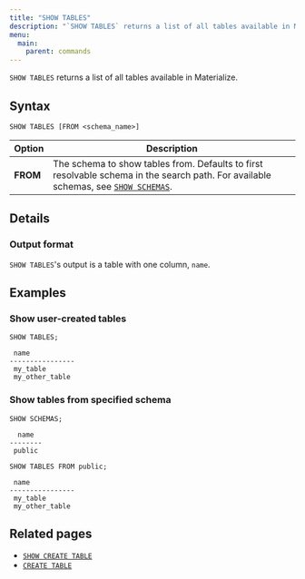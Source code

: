 ```yaml
---
title: "SHOW TABLES"
description: "`SHOW TABLES` returns a list of all tables available in Materialize."
menu:
  main:
    parent: commands
---
```


`SHOW TABLES` returns a list of all tables available in Materialize.

## Syntax

```mzsql
SHOW TABLES [FROM <schema_name>]
```

Option       | Description
-------------|------------
**FROM**     | The schema to show tables from. Defaults to first resolvable schema in the search path. For available schemas, see [`SHOW SCHEMAS`](../show-schemas).

## Details

### Output format

`SHOW TABLES`'s output is a table with one column, `name`.

## Examples

### Show user-created tables
```mzsql
SHOW TABLES;
```
```nofmt
 name
----------------
 my_table
 my_other_table
```

### Show tables from specified schema
```mzsql
SHOW SCHEMAS;
```
```nofmt
  name
--------
 public
```
```mzsql
SHOW TABLES FROM public;
```
```nofmt
 name
----------------
 my_table
 my_other_table
```

## Related pages

- [`SHOW CREATE TABLE`](../show-create-table)
- [`CREATE TABLE`](../create-table)

